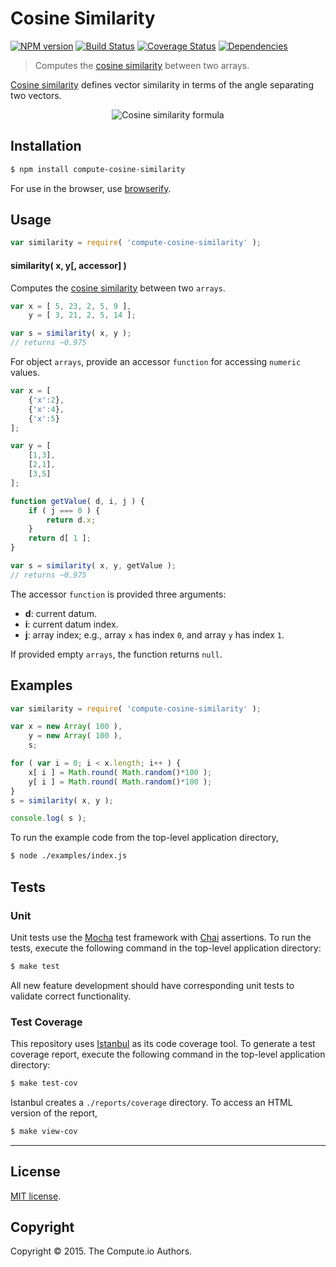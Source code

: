 Cosine Similarity
===
[![NPM version][npm-image]][npm-url] [![Build Status][travis-image]][travis-url] [![Coverage Status][coveralls-image]][coveralls-url] [![Dependencies][dependencies-image]][dependencies-url]

> Computes the [cosine similarity](http://en.wikipedia.org/wiki/Cosine_similarity) between two arrays.

[Cosine similarity](http://en.wikipedia.org/wiki/Cosine_similarity) defines vector similarity in terms of the angle separating two vectors.

<div class="equation" align="center" data-raw-text="s(\mathbf{x},\mathbf{y}) = {\mathbf{x} \cdot \mathbf{y} \over \|\mathbf{x}\| \|\mathbf{y}\|} = \frac{ \sum\limits_{i=0}^{n-1}{x_i y_i} }{ \sqrt{\sum\limits_{i=0}^{n-1}{(x_i)^2}} \times \sqrt{\sum\limits_{i=0}^{n-1}{(y_i)^2}} }" data-equation="eq:cosine_similarity">
	<img src="https://cdn.rawgit.com/compute-io/cosine-similarity/bdef940bf4e6d320d2652b52f54f58cf2ea5d794/docs/img/eqn_similarity.svg" alt="Cosine similarity formula">
	<br>
</div>


## Installation

``` bash
$ npm install compute-cosine-similarity
```

For use in the browser, use [browserify](https://github.com/substack/node-browserify).


## Usage

``` javascript
var similarity = require( 'compute-cosine-similarity' );
```

#### similarity( x, y[, accessor] )

Computes the [cosine similarity](http://en.wikipedia.org/wiki/Cosine_similarity) between two `arrays`.


``` javascript
var x = [ 5, 23, 2, 5, 9 ],
    y = [ 3, 21, 2, 5, 14 ];

var s = similarity( x, y );
// returns ~0.975
```

For object `arrays`, provide an accessor `function` for accessing `numeric` values.

``` javascript
var x = [
	{'x':2},
	{'x':4},
	{'x':5}
];

var y = [
	[1,3],
	[2,1],
	[3,5]
];

function getValue( d, i, j ) {
	if ( j === 0 ) {
		return d.x;
	}
	return d[ 1 ];
}

var s = similarity( x, y, getValue );
// returns ~0.975
```

The accessor `function` is provided three arguments:

-	__d__: current datum.
-	__i__: current datum index.
-	__j__: array index; e.g., array `x` has index `0`, and array `y` has index `1`.


If provided empty `arrays`, the function returns `null`.



## Examples

``` javascript
var similarity = require( 'compute-cosine-similarity' );

var x = new Array( 100 ),
	y = new Array( 100 ),
	s;

for ( var i = 0; i < x.length; i++ ) {
	x[ i ] = Math.round( Math.random()*100 );
	y[ i ] = Math.round( Math.random()*100 );
}
s = similarity( x, y );

console.log( s );
```

To run the example code from the top-level application directory,

``` bash
$ node ./examples/index.js
```


## Tests

### Unit

Unit tests use the [Mocha](http://mochajs.org/) test framework with [Chai](http://chaijs.com) assertions. To run the tests, execute the following command in the top-level application directory:

``` bash
$ make test
```

All new feature development should have corresponding unit tests to validate correct functionality.


### Test Coverage

This repository uses [Istanbul](https://github.com/gotwarlost/istanbul) as its code coverage tool. To generate a test coverage report, execute the following command in the top-level application directory:

``` bash
$ make test-cov
```

Istanbul creates a `./reports/coverage` directory. To access an HTML version of the report,

``` bash
$ make view-cov
```


---
## License

[MIT license](http://opensource.org/licenses/MIT). 


## Copyright

Copyright &copy; 2015. The Compute.io Authors.


[npm-image]: http://img.shields.io/npm/v/compute-cosine-similarity.svg
[npm-url]: https://npmjs.org/package/compute-cosine-similarity

[travis-image]: http://img.shields.io/travis/compute-io/cosine-similarity/master.svg
[travis-url]: https://travis-ci.org/compute-io/cosine-similarity

[coveralls-image]: https://img.shields.io/coveralls/compute-io/cosine-similarity/master.svg
[coveralls-url]: https://coveralls.io/r/compute-io/cosine-similarity?branch=master

[dependencies-image]: http://img.shields.io/david/compute-io/cosine-similarity.svg
[dependencies-url]: https://david-dm.org/compute-io/cosine-similarity

[dev-dependencies-image]: http://img.shields.io/david/dev/compute-io/cosine-similarity.svg
[dev-dependencies-url]: https://david-dm.org/dev/compute-io/cosine-similarity

[github-issues-image]: http://img.shields.io/github/issues/compute-io/cosine-similarity.svg
[github-issues-url]: https://github.com/compute-io/cosine-similarity/issues
